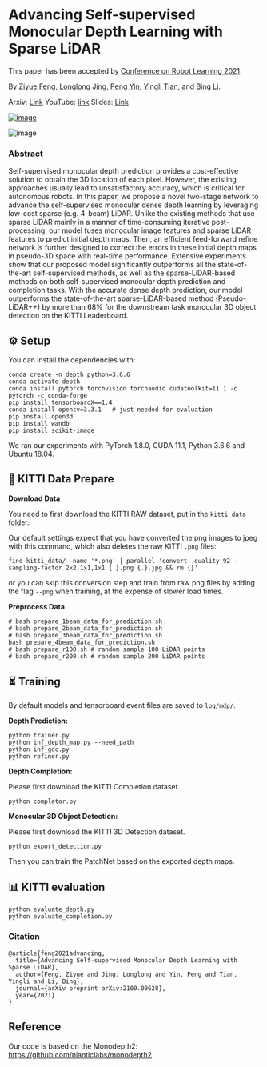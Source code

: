 # Advancing Self-supervised Monocular Depth Learning with Sparse LiDAR

This paper has been accepted by [Conference on Robot Learning 2021](https://www.robot-learning.org/).

By [Ziyue Feng](https://ziyue.cool), [Longlong Jing](https://longlong-jing.github.io/), [Peng Yin](https://maxtomcmu.github.io/), [Yingli Tian](https://www.ccny.cuny.edu/profiles/yingli-tian), and [Bing Li](https://www.clemson.edu/cecas/departments/automotive-engineering/people/li.html).

Arxiv: [Link](https://arxiv.org/abs/2109.09628)
YouTube: [link](https://www.youtube.com/watch?v=_rY4ytyBQFU)
Slides: [Link](https://docs.google.com/presentation/d/1B-qdfxH7kfr4KfRfNlfx8t9bY3yxLDvm7H_8dwhY1RQ/edit?usp=sharing)

[![image](https://user-images.githubusercontent.com/21237230/136714405-de01ebac-12a6-4e5c-94bb-6ae93e4f86bf.png)](https://www.youtube.com/watch?v=_rY4ytyBQFU)

![image](https://user-images.githubusercontent.com/21237230/136713976-60e65097-5973-445a-b9f1-151ade89dcfb.png)

### Abstract
Self-supervised monocular depth prediction provides a cost-effective solution to obtain the 3D location of each pixel. However, the existing approaches usually lead to unsatisfactory accuracy, which is critical for autonomous robots. In this paper, we propose a novel two-stage network to advance the self-supervised monocular dense depth learning by leveraging low-cost sparse (e.g. 4-beam) LiDAR. Unlike the existing methods that use sparse LiDAR mainly in a manner of time-consuming iterative post-processing, our model fuses monocular image features and sparse LiDAR features to predict initial depth maps. Then, an efficient feed-forward refine network is further designed to correct the errors in these initial depth maps in pseudo-3D space with real-time performance. Extensive experiments show that our proposed model significantly outperforms all the state-of-the-art self-supervised methods, as well as the sparse-LiDAR-based methods on both self-supervised monocular depth prediction and completion tasks. With the accurate dense depth prediction, our model outperforms the state-of-the-art sparse-LiDAR-based method (Pseudo-LiDAR++) by more than 68% for the downstream task monocular 3D object detection on the KITTI Leaderboard.

## ⚙️ Setup

You can install the dependencies with:
```shell
conda create -n depth python=3.6.6
conda activate depth
conda install pytorch torchvision torchaudio cudatoolkit=11.1 -c pytorch -c conda-forge
pip install tensorboardX==1.4
conda install opencv=3.3.1   # just needed for evaluation
pip install open3d
pip install wandb
pip install scikit-image
```
We ran our experiments with PyTorch 1.8.0, CUDA 11.1, Python 3.6.6 and Ubuntu 18.04.

## 💾 KITTI Data Prepare

**Download Data**

You need to first download the KITTI RAW dataset, put in the `kitti_data` folder.

Our default settings expect that you have converted the png images to jpeg with this command, which also deletes the raw KITTI `.png` files:
```shell
find kitti_data/ -name '*.png' | parallel 'convert -quality 92 -sampling-factor 2x2,1x1,1x1 {.}.png {.}.jpg && rm {}'
```
or you can skip this conversion step and train from raw png files by adding the flag `--png` when training, at the expense of slower load times.

**Preprocess Data**

```
# bash prepare_1beam_data_for_prediction.sh
# bash prepare_2beam_data_for_prediction.sh
# bash prepare_3beam_data_for_prediction.sh
bash prepare_4beam_data_for_prediction.sh
# bash prepare_r100.sh # random sample 100 LiDAR points
# bash prepare_r200.sh # random sample 200 LiDAR points
```




## ⏳ Training

By default models and tensorboard event files are saved to `log/mdp/`.

**Depth Prediction:**

```shell
python trainer.py
python inf_depth_map.py --need_path
python inf_gdc.py
python refiner.py
```

**Depth Completion:**

Please first download the KITTI Completion dataset.
```shell
python completor.py
```

**Monocular 3D Object Detection:**

Please first download the KITTI 3D Detection dataset.

```shell
python export_detection.py
```

Then you can train the PatchNet based on the exported depth maps.


## 📊 KITTI evaluation

```shell
python evaluate_depth.py
python evaluate_completion.py
```

### Citation
```
@article{feng2021advancing,
  title={Advancing Self-supervised Monocular Depth Learning with Sparse LiDAR},
  author={Feng, Ziyue and Jing, Longlong and Yin, Peng and Tian, Yingli and Li, Bing},
  journal={arXiv preprint arXiv:2109.09628},
  year={2021}
}
```


## Reference

Our code is based on the Monodepth2: https://github.com/nianticlabs/monodepth2
